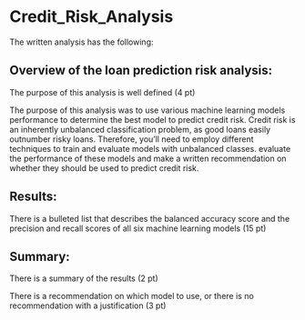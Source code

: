 # Credit_Risk_Analysis

The written analysis has the following:

## Overview of the loan prediction risk analysis:
  The purpose of this analysis is well defined (4 pt)

The purpose of this analysis was to use various machine learning models performance to determine the best model to predict credit risk. Credit risk is an inherently unbalanced classification problem, as good loans easily outnumber risky loans. Therefore, you’ll need to employ different techniques to train and evaluate models with unbalanced classes.
evaluate the performance of these models and make a written recommendation on whether they should be used to predict credit risk.

## Results:
There is a bulleted list that describes the balanced accuracy score and the precision and recall scores of all six machine learning models (15 pt)


## Summary:
There is a summary of the results (2 pt)

There is a recommendation on which model to use, or there is no recommendation with a justification (3 pt)
